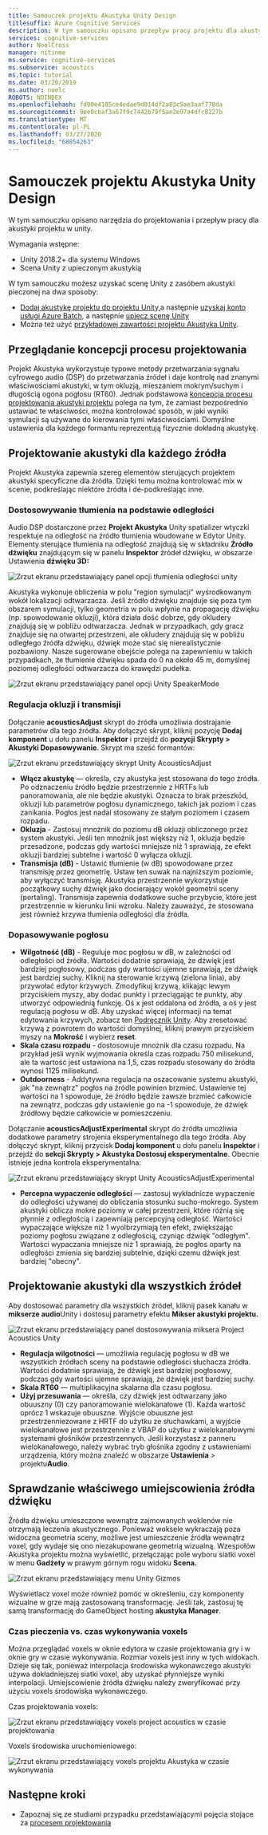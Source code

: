 ```yaml
---
title: Samouczek projektu Akustyka Unity Design
titlesuffix: Azure Cognitive Services
description: W tym samouczku opisano przepływ pracy projektu dla akustyki projektu w unity.
services: cognitive-services
author: NoelCross
manager: nitinme
ms.service: cognitive-services
ms.subservice: acoustics
ms.topic: tutorial
ms.date: 03/20/2019
ms.author: noelc
ROBOTS: NOINDEX
ms.openlocfilehash: fd00e4105ce4edae9d014df2a83c5ae3aaf778da
ms.sourcegitcommit: 9ee0cbaf3a67f9c7442b79f5ae2e97a4dfc8227b
ms.translationtype: MT
ms.contentlocale: pl-PL
ms.lasthandoff: 03/27/2020
ms.locfileid: "68854263"
---
```

# <a name="project-acoustics-unity-design-tutorial"></a>Samouczek projektu Akustyka Unity Design
W tym samouczku opisano narzędzia do projektowania i przepływ pracy dla akustyki projektu w unity.

Wymagania wstępne:
* Unity 2018.2+ dla systemu Windows
* Scena Unity z upieczonym akustykią

W tym samouczku możesz uzyskać scenę Unity z zasóbem akustyki pieczonej na dwa sposoby:
* [Dodaj akustykę projektu do projektu Unity,](unity-integration.md)a następnie [uzyskaj konto usługi Azure Batch](create-azure-account.md), a następnie [upiecz scenę Unity](unity-baking.md)
* Można też użyć [przykładowej zawartości projektu Akustyka Unity](unity-quickstart.md).

## <a name="review-design-process-concepts"></a>Przeglądanie koncepcji procesu projektowania
Projekt Akustyka wykorzystuje typowe metody przetwarzania sygnału cyfrowego audio (DSP) do przetwarzania źródeł i daje kontrolę nad znanymi właściwościami akustyki, w tym okluzją, mieszaniem mokrym/suchym i długością ogona pogłosu (RT60). Jednak podstawowa [koncepcja procesu projektowania akustyki projektu](design-process.md) polega na tym, że zamiast bezpośrednio ustawiać te właściwości, można kontrolować sposób, w jaki wyniki symulacji są używane do kierowania tymi właściwościami. Domyślne ustawienia dla każdego formantu reprezentują fizycznie dokładną akustykę.

## <a name="design-acoustics-for-each-source"></a>Projektowanie akustyki dla każdego źródła
Projekt Akustyka zapewnia szereg elementów sterujących projektem akustyki specyficzne dla źródła. Dzięki temu można kontrolować mix w scenie, podkreślając niektóre źródła i de-podkreślając inne.

### <a name="adjust-distance-based-attenuation"></a>Dostosowywanie tłumienia na podstawie odległości
Audio DSP dostarczone przez **Projekt Akustyka** Unity spatializer wtyczki respektuje na odległość na źródło tłumienia wbudowane w Edytor Unity. Elementy sterujące tłumienia na odległość znajdują się w składniku **Źródło dźwięku** znajdującym się w panelu **Inspektor** źródeł dźwięku, w obszarze Ustawienia **dźwięku 3D:**

![Zrzut ekranu przedstawiający panel opcji tłumienia odległości unity](media/distance-attenuation.png)

Akustyka wykonuje obliczenia w polu "region symulacji" wyśrodkowanym wokół lokalizacji odtwarzacza. Jeśli źródło dźwięku znajduje się poza tym obszarem symulacji, tylko geometria w polu wpłynie na propagację dźwięku (np. spowodowanie okluzji), która działa dość dobrze, gdy okludery znajdują się w pobliżu odtwarzacza. Jednak w przypadkach, gdy gracz znajduje się na otwartej przestrzeni, ale okludery znajdują się w pobliżu odległego źródła dźwięku, dźwięk może stać się nierealistycznie pozbawiony. Nasze sugerowane obejście polega na zapewnieniu w takich przypadkach, że tłumienie dźwięku spada do 0 na około 45 m, domyślnej poziomej odległości odtwarzacza do krawędzi pudełka.

![Zrzut ekranu przedstawiający panel opcji Unity SpeakerMode](media/speaker-mode.png)

### <a name="adjust-occlusion-and-transmission"></a>Regulacja okluzji i transmisji
Dołączanie **acousticsAdjust** skrypt do źródła umożliwia dostrajanie parametrów dla tego źródła. Aby dołączyć skrypt, kliknij pozycję **Dodaj komponent** u dołu panelu **Inspektor** i przejdź do **pozycji Skrypty > Akustyki Dopasowywanie**. Skrypt ma sześć formantów:

![Zrzut ekranu przedstawiający skrypt Unity AcousticsAdjust](media/acoustics-adjust.png)

* **Włącz akustykę** — określa, czy akustyka jest stosowana do tego źródła. Po odznaczeniu źródło będzie przestrzennie z HRTFs lub panoramowania, ale nie będzie akustyki. Oznacza to brak przeszkód, okluzji lub parametrów pogłosu dynamicznego, takich jak poziom i czas zanikania. Pogłos jest nadal stosowany ze stałym poziomem i czasem rozpadu.
* **Okluzja** - Zastosuj mnożnik do poziomu dB okluzji obliczonego przez system akustyki. Jeśli ten mnożnik jest większy niż 1, okluzja będzie przesadzone, podczas gdy wartości mniejsze niż 1 sprawiają, że efekt okluzji bardziej subtelne i wartość 0 wyłącza okluzji.
* **Transmisja (dB)** - Ustawić tłumienie (w dB) spowodowane przez transmisję przez geometrię. Ustaw ten suwak na najniższym poziomie, aby wyłączyć transmisję. Akustyka przestrzennie wykorzystuje początkowy suchy dźwięk jako docierający wokół geometrii sceny (portaling). Transmisja zapewnia dodatkowe suche przybycie, które jest przestrzennie w kierunku linii wzroku. Należy zauważyć, że stosowana jest również krzywa tłumienia odległości dla źródła.

### <a name="adjust-reverberation"></a>Dopasowywanie pogłosu
* **Wilgotność (dB)** - Reguluje moc pogłosu w dB, w zależności od odległości od źródła. Wartości dodatnie sprawiają, że dźwięk jest bardziej pogłosowy, podczas gdy wartości ujemne sprawiają, że dźwięk jest bardziej suchy. Kliknij na sterowanie krzywą (zielona linia), aby przywołać edytor krzywych. Zmodyfikuj krzywą, klikając lewym przyciskiem myszy, aby dodać punkty i przeciągając te punkty, aby utworzyć odpowiednią funkcję. Oś x jest oddalona od źródła, a oś y jest regulacją pogłosu w dB. Aby uzyskać więcej informacji na temat edytowania krzywych, zobacz ten [Podręcznik Unity](https://docs.unity3d.com/Manual/EditingCurves.html). Aby zresetować krzywą z powrotem do wartości domyślnej, kliknij prawym przyciskiem myszy na **Mokrość** i wybierz **reset**.
* **Skala czasu rozpadu** - dostosowuje mnożnik dla czasu rozpadu. Na przykład jeśli wynik wyjmowania określa czas rozpadu 750 milisekund, ale ta wartość jest ustawiona na 1,5, czas rozpadu stosowany do źródła wynosi 1125 milisekund.
* **Outdoorness** - Addytywna regulacja na oszacowanie systemu akustyki, jak "na zewnątrz" pogłos na źródle powinien brzmieć. Ustawienie tej wartości na 1 spowoduje, że źródło będzie zawsze brzmieć całkowicie na zewnątrz, podczas gdy ustawienie go na -1 spowoduje, że dźwięk źródłowy będzie całkowicie w pomieszczeniu.

Dołączanie **acousticsAdjustExperimental** skrypt do źródła umożliwia dodatkowe parametry strojenia eksperymentalnego dla tego źródła. Aby dołączyć skrypt, kliknij przycisk **Dodaj komponent** u dołu panelu **Inspektor** i przejdź do **sekcji Skrypty > Akustyka Dostosuj eksperymentalne**. Obecnie istnieje jedna kontrola eksperymentalna:

![Zrzut ekranu przedstawiający skrypt Unity AcousticsAdjustExperimental](media/acoustics-adjust-experimental.png)

* **Percepna wypaczenie odległości** — zastosuj wykładnicze wypaczenie do odległości używanej do obliczania stosunku sucho-mokrego. System akustyki oblicza mokre poziomy w całej przestrzeni, które różnią się płynnie z odległością i zapewniają percepcyjną odległość. Wartości wypaczające większe niż 1 wyolbrzymiają ten efekt, zwiększając poziomy pogłosu związane z odległością, czyniąc dźwięk "odległym". Wartości wypaczania mniejsze niż 1 sprawiają, że pogłos oparty na odległości zmienia się bardziej subtelnie, dzięki czemu dźwięk jest bardziej "obecny".

## <a name="design-acoustics-for-all-sources"></a>Projektowanie akustyki dla wszystkich źródeł
Aby dostosować parametry dla wszystkich źródeł, kliknij pasek kanału w **mikserze audio**Unity i dostosuj parametry efektu **Mikser akustyki projektu.**

![Zrzut ekranu przedstawiający panel dostosowywania miksera Project Acoustics Unity](media/mixer-parameters.png)

* **Regulacja wilgotności** — umożliwia regulację pogłosu w dB we wszystkich źródłach sceny na podstawie odległości słuchacza źródła. Wartości dodatnie sprawiają, że dźwięk jest bardziej pogłosowy, podczas gdy wartości ujemne sprawiają, że dźwięk jest bardziej suchy.
* **Skala RT60** — multiplikacyjna skalarna dla czasu pogłosu.
* **Użyj przesuwania** — określa, czy dźwięk jest odtwarzany jako obuuszny (0) czy panoramowanie wielokanałowe (1). Każda wartość oprócz 1 wskazuje obuuszne. Wyjście obuuszne jest przestrzenniezowane z HRTF do użytku ze słuchawkami, a wyjście wielokanałowe jest przestrzennie z VBAP do użytku z wielokanałowymi systemami głośników przestrzennych. Jeśli korzystasz z panneru wielokanałowego, należy wybrać tryb głośnika zgodny z ustawieniami urządzenia, który można znaleźć w obszarze **Ustawienia** > projektu**Audio**.

## <a name="check-proper-sound-source-placement"></a>Sprawdzanie właściwego umiejscowienia źródła dźwięku
Źródła dźwięku umieszczone wewnątrz zajmowanych woklenów nie otrzymają leczenia akustycznego. Ponieważ woksele wykraczają poza widoczna geometria sceny, możliwe jest umieszczenie źródła wewnątrz voxel, gdy wydaje się ono niezakupowane geometrią wizualną. Wzespołów Akustyka projektu można wyświetlić, przełączając pole wyboru siatki voxel w menu **Gadżety** w prawym górnym rogu widoku **Scena.**

![Zrzut ekranu przedstawiający menu Unity Gizmos](media/gizmos-menu.png)  

Wyświetlacz voxel może również pomóc w określeniu, czy komponenty wizualne w grze mają zastosowaną transformację. Jeśli tak, zastosuj tę samą transformację do GameObject hosting **akustyka Manager**.

### <a name="bake-time-vs-run-time-voxels"></a>Czas pieczenia vs. czas wykonywania voxels
Można przeglądać voxels w oknie edytora w czasie projektowania gry i w oknie gry w czasie wykonywania. Rozmiar voxels jest inny w tych widokach. Dzieje się tak, ponieważ interpolacja środowiska wykonawczego akustyki używa dokładniejszej siatki voxel, aby uzyskać płynniejsze wyniki interpolacji. Umiejscowienie źródła dźwięku należy zweryfikować przy użyciu voxels środowiska wykonawczego.

Czas projektowania voxels:

![Zrzut ekranu przedstawiający voxels project acoustics w czasie projektowania](media/voxels-design-time.png)

Voxels środowiska uruchomieniowego:

![Zrzut ekranu przedstawiający voxels projektu Akustyka w czasie wykonywania](media/voxels-runtime.png)

## <a name="next-steps"></a>Następne kroki
* Zapoznaj się ze studiami przypadku przedstawiającymi pojęcia stojące za [procesem projektowania](design-process.md)

